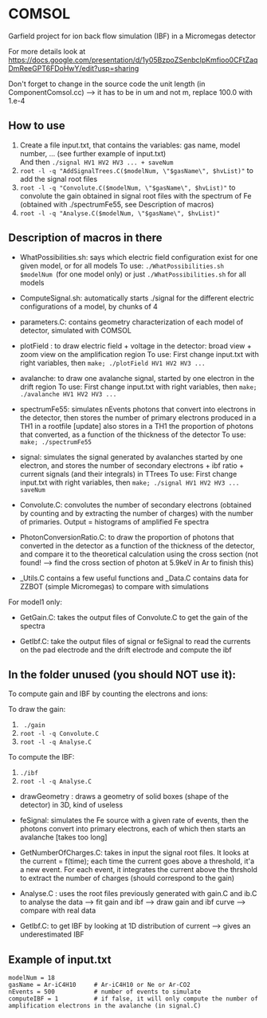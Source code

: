 # COMSOL
Garfield project for ion back flow simulation (IBF) in a Micromegas detector

For more details look at https://docs.google.com/presentation/d/1y05BzpoZSenbcIpKmfioo0CFtZaqDmReeGPT6FDoHwY/edit?usp=sharing

Don't forget to change in the source code the unit length (in ComponentComsol.cc) --> it has to be in um and not m, replace 100.0 with 1.e-4



## How to use

1) Create a file input.txt, that contains the variables: gas name, model number, ... (see further example of input.txt)  
And then
```./signal HV1 HV2 HV3 ... + saveNum```
3) ```root -l -q "AddSignalTrees.C($modelNum, \"$gasName\", $hvList)"``` to add the signal root files
4) ```root -l -q "Convolute.C($modelNum, \"$gasName\", $hvList)"``` to convolute the gain obtained in signal root files with the spectrum of Fe (obtained with ./spectrumFe55, see Description of macros)
5) ```root -l -q "Analyse.C($modelNum, \"$gasName\", $hvList)"```



## Description of macros in there

- WhatPossibilities.sh: says which electric field configuration exist for one given model, or for all models
To use: ```./WhatPossibilities.sh $modelNum ```(for one model only)
or just ```./WhatPossibilities.sh``` for all models

- ComputeSignal.sh: automatically starts ./signal for the different electric configurations of a model, by chunks of 4

- parameters.C: contains geometry characterization of each model of detector, simulated with COMSOL

- plotField : to draw electric field + voltage in the detector: broad view + zoom view on the amplification region
To use: First change input.txt with right variables, then ```make; ./plotField HV1 HV2 HV3 ...```

- avalanche: to draw one avalanche signal, started by one electron in the drift region
To use: First change input.txt with right variables, then ```make; ./avalanche HV1 HV2 HV3 ...```

- spectrumFe55: simulates nEvents photons that convert into electrons in the detector, then stores the number of primary electrons produced in a TH1 in a rootfile
[update] also stores in a TH1 the proportion of photons that converted, as a function of the thickness of the detector
To use: ```make; ./spectrumFe55```

- signal: simulates the signal generated by avalanches started by one electron, and stores the number of secondary electrons + ibf ratio + current signals (and their integrals) in TTrees
To use: First change input.txt with right variables, then ```make; ./signal HV1 HV2 HV3 ... saveNum```

- Convolute.C: convolutes the number of secondary electrons (obtained by counting and by extracting the number of charges) with the number of primaries. Output = histograms of amplified Fe spectra

- PhotonConversionRatio.C: to draw the proportion of photons that converted in the detector as a function of the thickness of the detector, and compare it to the theoretical calculation using the cross section (not found! --> find the cross section of photon at 5.9keV in Ar to finish this)

- _Utils.C contains a few useful functions and _Data.C contains data for ZZBOT (simple Micromegas) to compare with simulations

For model1 only:
- GetGain.C: takes the output files of Convolute.C to get the gain of the spectra

- GetIbf.C: take the output files of signal or feSignal to read the currents on the pad electrode and the drift electrode and compute the ibf





## In the folder unused (you should NOT use it):

To compute gain and IBF by counting the electrons and ions:

To draw the gain:  
1) ``` ./gain```
2) ```root -l -q Convolute.C```
3) ```root -l -q Analyse.C```

To compute the IBF:
1) ```./ibf```
2) ```root -l -q Analyse.C```

- drawGeometry : draws a geometry of solid boxes (shape of the detector) in 3D, kind of useless

- feSignal: simulates the Fe source with a given rate of events, then the photons convert into primary electrons, each of which then starts an avalanche [takes too long]

- GetNumberOfCharges.C: takes in input the signal root files. It looks at the current = f(time); each time the current goes above a threshold, it'a a new event. For each event, it integrates the current above the thrshold to extract the number of charges (should correspond to the gain)

- Analyse.C : uses the root files previously generated with gain.C and ib.C to analyse the data
--> fit gain and ibf
--> draw gain and ibf curve
--> compare with real data

- GetIbf.C: to get IBF by looking at 1D distribution of current --> gives an underestimated IBF

## Example of input.txt

```
modelNum = 18
gasName = Ar-iC4H10     # Ar-iC4H10 or Ne or Ar-CO2  
nEvents = 500	        # number of events to simulate  
computeIBF = 1          # if false, it will only compute the number of amplification electrons in the avalanche (in signal.C)  
```

